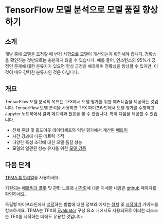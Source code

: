 # TensorFlow 모델 분석으로 모델 품질 향상하기

## 소개

개발 중에 모델을 조정할 때 변경 사항으로 모델이 개선되는지 확인해야 합니다. 정확성을 확인하는 것만으로는 충분하지 않을 수 있습니다. 예를 들어, 인스턴스의 95%가 긍정인 문제에 대한 분류자가 있으면 항상 긍정을 예측하여 정확성을 향상할 수 있지만, 이것이 매우 강력한 분류자인 것은 아닙니다.

## 개요

TensorFlow 모델 분석의 목표는 TFX에서 모델 평가를 위한 메커니즘을 제공하는 것입니다. TensorFlow 모델 분석을 사용하면 TFX 파이프라인에서 모델 평가를 수행하고 Jupyter 노트북에서 결과 메트릭과 플롯을 볼 수 있습니다. 특히 다음을 제공할 수 있습니다.

- 전체 훈련 및 홀드아웃 데이터세트와 익일 평가에서 계산된 [메트릭](../model_analysis/metrics)
- 시간 경과에 따른 메트릭 추적
- 다양한 특성 조각에 대한 모델 품질 성능
- 모델의 일관된 성능 유지를 위한 [모델 검증](../model_analysis/model_validations)

## 다음 단계

[TFMA 튜토리얼](../tutorials/model_analysis/tfma_basic)을 사용하세요.

지원되는 [메트릭과 플롯](https://github.com/tensorflow/model-analysis) 및 관련 노트북 [시각화](../model_analysis/metrics)에 대한 자세한 내용은 [github](../model_analysis/visualizations) 페이지를 확인하세요.

독립형 파이프라인에서 [설정](../model_analysis/setup)하는 방법에 대한 정보와 예제는 [설치](../model_analysis/install) 및 [시작하기](../model_analysis/get_started) 가이드를 참조하세요. TFMA는 TFX의 [Evaluator](evaluator.md) 구성 요소 내에서도 사용되므로 이러한 리소스는 TFX를 시작하는 데에도 유용할 것입니다.
